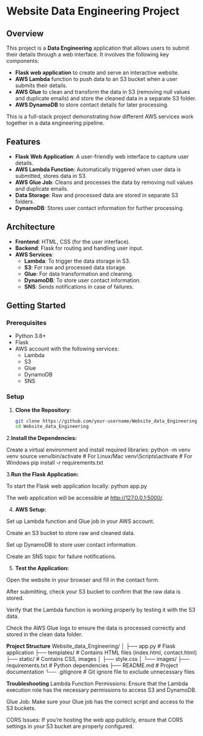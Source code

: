 # Website Data Engineering Project

## Overview

This project is a **Data Engineering** application that allows users to submit their details through a web interface. It involves the following key components:

- **Flask web application** to create and serve an interactive website.
- **AWS Lambda** function to push data to an S3 bucket when a user submits their details.
- **AWS Glue** to clean and transform the data in S3 (removing null values and duplicate emails) and store the cleaned data in a separate S3 folder.
- **AWS DynamoDB** to store contact details for later processing.

This is a full-stack project demonstrating how different AWS services work together in a data engineering pipeline.

## Features

- **Flask Web Application**: A user-friendly web interface to capture user details.
- **AWS Lambda Function**: Automatically triggered when user data is submitted, stores data in S3.
- **AWS Glue Job**: Cleans and processes the data by removing null values and duplicate emails.
- **Data Storage**: Raw and processed data are stored in separate S3 folders.
- **DynamoDB**: Stores user contact information for further processing.

## Architecture

- **Frontend**: HTML, CSS (for the user interface).
- **Backend**: Flask for routing and handling user input.
- **AWS Services**:
  - **Lambda**: To trigger the data storage in S3.
  - **S3**: For raw and processed data storage.
  - **Glue**: For data transformation and cleaning.
  - **DynamoDB**: To store user contact information.
  - **SNS**: Sends notifications in case of failures.

## Getting Started

### Prerequisites

- Python 3.8+
- Flask
- AWS account with the following services:
  - Lambda
  - S3
  - Glue
  - DynamoDB
  - SNS

### Setup

1. **Clone the Repository**:

   ```bash
   git clone https://github.com/your-username/Website_data_Engineering.git
   cd Website_data_Engineering

2.**Install the Dependencies:**

Create a virtual environment and install required libraries:
python -m venv venv
source venv/bin/activate   # For Linux/Mac
venv\Scripts\activate      # For Windows
pip install -r requirements.txt

3.**Run the Flask Application:**

To start the Flask web application locally:
python app.py

The web application will be accessible at http://127.0.0.1:5000/.

4. **AWS Setup:**

Set up Lambda function and Glue job in your AWS account.

Create an S3 bucket to store raw and cleaned data.

Set up DynamoDB to store user contact information.

Create an SNS topic for failure notifications.

5. **Test the Application:**

Open the website in your browser and fill in the contact form.

After submitting, check your S3 bucket to confirm that the raw data is stored.

Verify that the Lambda function is working properly by testing it with the S3 data.

Check the AWS Glue logs to ensure the data is processed correctly and stored in the clean data folder.

**Project Structure**
Website_data_Engineering/
│
├── app.py              # Flask application
├── templates/          # Contains HTML files (index.html, contact.html)
├── static/             # Contains CSS, images
│   ├── style.css
│   └── images/
├── requirements.txt    # Python dependencies
├── README.md           # Project documentation
└── .gitignore          # Git ignore file to exclude unnecessary files


**Troubleshooting**
Lambda Function Permissions: Ensure that the Lambda execution role has the necessary permissions to access S3 and DynamoDB.

Glue Job: Make sure your Glue job has the correct script and access to the S3 buckets.

CORS Issues: If you’re hosting the web app publicly, ensure that CORS settings in your S3 bucket are properly configured.
